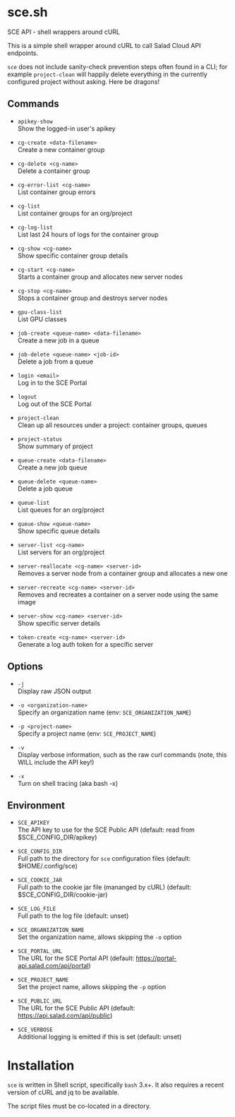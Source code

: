 # sce.sh
SCE API - shell wrappers around cURL

This is a simple shell wrapper around cURL to call Salad Cloud API endpoints.

`sce` does not include sanity-check prevention steps often found in
a CLI; for example `project-clean` will happily delete everything in the
currently configured project without asking.  Here be dragons!

## Commands

* `apikey-show`  
  Show the logged-in user's apikey

* `cg-create <data-filename>`  
  Create a new container group

* `cg-delete <cg-name>`  
  Delete a container group

* `cg-error-list <cg-name>`  
  List container group errors

* `cg-list`  
  List container groups for an org/project

* `cg-log-list`  
  List last 24 hours of logs for the container group

* `cg-show <cg-name>`  
  Show specific container group details

* `cg-start <cg-name>`  
  Starts a container group and allocates new server nodes

* `cg-stop <cg-name>`  
  Stops a container group and destroys server nodes

* `gpu-class-list`  
  List GPU classes

* `job-create <queue-name> <data-filename>`  
  Create a new job in a queue

* `job-delete <queue-name> <job-id>`  
  Delete a job from a queue

* `login <email>`  
  Log in to the SCE Portal

* `logout`  
  Log out of the SCE Portal

* `project-clean`  
  Clean up all resources under a project: container groups, queues

* `project-status`  
  Show summary of project

* `queue-create <data-filename>`  
  Create a new job queue

* `queue-delete <queue-name>`  
  Delete a job queue

* `queue-list`  
  List queues for an org/project

* `queue-show <queue-name>`  
  Show specific queue details

* `server-list <cg-name>`  
  List servers for an org/project

* `server-reallocate <cg-name> <server-id>`  
  Removes a server node from a container group and allocates a new one

* `server-recreate <cg-name> <server-id>`  
  Removes and recreates a container on a server node using the same image

* `server-show <cg-name> <server-id>`  
  Show specific server details

* `token-create <cg-name> <server-id>`  
  Generate a log auth token for a specific server

## Options

* `-j`  
    Display raw JSON output

* `-o <organization-name>`  
    Specify an organization name (env: `SCE_ORGANIZATION_NAME`)

* `-p <project-name>`  
    Specify a project name (env: `SCE_PROJECT_NAME`)

* `-v`  
    Display verbose information, such as the raw curl commands (note, this WILL include the API key!)

* `-x`  
    Turn on shell tracing (aka bash -x)

## Environment

* `SCE_APIKEY`  
    The API key to use for the SCE Public API (default: read from $SCE_CONFIG_DIR/apikey)

* `SCE_CONFIG_DIR`  
    Full path to the directory for `sce` configuration files (default: $HOME/.config/sce)

* `SCE_COOKIE_JAR`  
    Full path to the cookie jar file (mananged by cURL) (default: $SCE_CONFIG_DIR/cookie-jar)

* `SCE_LOG_FILE`  
    Full path to the log file (default: unset)

* `SCE_ORGANIZATION_NAME`  
    Set the organization name, allows skipping the `-o` option

* `SCE_PORTAL_URL`  
    The URL for the SCE Portal API (default: https://portal-api.salad.com/api/portal)

* `SCE_PROJECT_NAME`  
    Set the project name, allows skipping the `-p` option

* `SCE_PUBLIC_URL`  
    The URL for the SCE Public API (default: https://api.salad.com/api/public)

* `SCE_VERBOSE`  
    Additional logging is emitted if this is set (default: unset)

# Installation

`sce` is written in Shell script, specifically `bash` 3.x+.  It also requires a
recent version of cURL and jq to be available.

The script files must be co-located in a directory.
